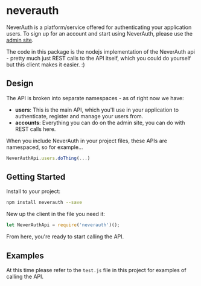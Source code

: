 # neverauth

NeverAuth is a platform/service offered for authenticating your application users. To sign up for an account and start using NeverAuth, please use the [admin site](http://neverauth.io).

The code in this package is the nodejs implementation of the NeverAuth api - pretty much just REST calls to the API itself, which you could do yourself but this client makes it easier. :)

## Design

The API is broken into separate namespaces - as of right now we have: 
- **users**: This is the main API, which you'll use in your application to authenticate, register and manage your users from.
- **accounts**: Everything you can do on the admin site, you can do with REST calls here.

When you include NeverAuth in your project files, these APIs are namespaced, so for example...

```javascript
NeverAuthApi.users.doThing(...)
```

## Getting Started

Install to your project:
```bash
npm install neverauth --save
```

New up the client in the file you need it:

```javascript
let NeverAuthApi = require('neverauth')();
```

From here, you're ready to start calling the API. 

## Examples

At this time please refer to the `test.js` file in this project for examples of calling the API.